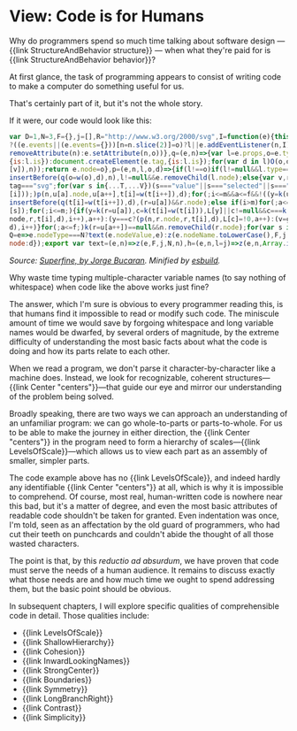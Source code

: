 # View: Code is for Humans

<div class="summary-block">

Why do programmers spend so much time talking about software design — {{link StructureAndBehavior structure}} — when what they're paid for is {{link StructureAndBehavior behavior}}?

</div>

At first glance, the task of programming appears to consist of writing code to make a computer do something useful for us.

That's certainly part of it, but it's not the whole story.

If it were, our code would look like this:

```js
var D=1,N=3,F={},j=[],R="http://www.w3.org/2000/svg",I=function(e){this.events[e.type](e)},k=e=>e==null?e:e.key,O=(e,n,l,o,d)=>{n==="key"||(n[0]==="o"&&n[1]==="n"
?((e.events||(e.events={}))[n=n.slice(2)]=o)?l||e.addEventListener(n,I):e.removeEventListener(n,I):!d&&n!=="list"&&n!=="form"&&n in e?e[n]=o??"":o==null||o===!1?e.
removeAttribute(n):e.setAttribute(n,o))},q=(e,n)=>{var l=e.props,o=e.type===N?document.createTextNode(e.tag):(n=n||e.tag==="svg")?document.createElementNS(R,e.tag,
{is:l.is}):document.createElement(e.tag,{is:l.is});for(var d in l)O(o,d,null,l[d],n);for(var v=0;v<e.children.length;v++)o.appendChild(q(e.children[v]=w(e.children
[v]),n));return e.node=o},p=(e,n,l,o,d)=>{if(l!==o)if(l!=null&&l.type===N&&o.type===N)l.tag!==o.tag&&(n.nodeValue=o.tag);else if(l==null||l.tag!==o.tag)n=e.
insertBefore(q(o=w(o),d),n),l!=null&&e.removeChild(l.node);else{var v,r,y,c,T=l.props,V=o.props,u=l.children,t=o.children,a=0,i=0,f=u.length-1,m=t.length-1;d=d||o.
tag==="svg";for(var s in{...T,...V})(s==="value"||s==="selected"||s==="checked"?n[s]:T[s])!==V[s]&&O(n,s,T[s],V[s],d);for(;i<=m&&a<=f&&!((y=k(u[a]))==null||y!==k(t
[i]));)p(n,u[a].node,u[a++],t[i]=w(t[i++]),d);for(;i<=m&&a<=f&&!((y=k(u[f]))==null||y!==k(t[m]));)p(n,u[f].node,u[f--],t[m]=w(t[m--]),d);if(a>f)for(;i<=m;)n.
insertBefore(q(t[i]=w(t[i++]),d),(r=u[a])&&r.node);else if(i>m)for(;a<=f;)n.removeChild(u[a++].node);else{for(var g={},L={},s=a;s<=f;s++)(y=u[s].key)!=null&&(g[y]=u
[s]);for(;i<=m;){if(y=k(r=u[a]),c=k(t[i]=w(t[i])),L[y]||c!=null&&c===k(u[a+1])){y==null&&n.removeChild(r.node),a++;continue}c==null||l.type===D?(y==null&&(p(n,r&&r.
node,r,t[i],d),i++),a++):(y===c?(p(n,r.node,r,t[i],d),L[c]=!0,a++):(v=g[c])!=null?(p(n,n.insertBefore(v.node,r&&r.node),v,t[i],d),L[c]=!0):p(n,r&&r.node,null,t[i],
d),i++)}for(;a<=f;)k(r=u[a++])==null&&n.removeChild(r.node);for(var s in g)L[s]==null&&n.removeChild(g[s].node)}}return o.node=n},w=e=>e!==!0&&e!==!1&&e?e:text(""),
Q=e=>e.nodeType===N?text(e.nodeValue,e):z(e.nodeName.toLowerCase(),F,j.map.call(e.childNodes,Q),D,e),z=(e,n,l,o,d)=>({tag:e,props:n,key:n.key,children:l,type:o,
node:d});export var text=(e,n)=>z(e,F,j,N,n),h=(e,n,l=j)=>z(e,n,Array.isArray(l)?l:[l]),patch=(e,n)=>((e=p(e.parentNode,e,e.vdom||Q(e),n)).vdom=n,e);
```

<cite>Source: [Superfine, by Jorge Bucaran](https://github.com/jorgebucaran/superfine). Minified by [esbuild](https://esbuild.github.io/).</cite>

Why waste time typing multiple-character variable names (to say
nothing of whitespace) when code like the above works just fine?

The answer, which I'm sure is obvious to every programmer
reading this, is that humans find it impossible to read or modify
such code. The miniscule amount of time we would save by forgoing
whitespace and long variable names would be dwarfed, by several orders of
magnitude, by the extreme difficulty of understanding the
most basic facts about what the code is doing and how its parts
relate to each other.

When we read a program, we don't parse it character-by-character like
a machine does. Instead, we look for recognizable, coherent structures—{{link Center "centers"}}—that
guide our eye and mirror our understanding of the problem being solved.

Broadly speaking, there are two ways we can approach an understanding of an unfamiliar program:
we can go whole-to-parts or parts-to-whole. For us to be able to
make the journey in either direction, the {{link Center "centers"}} in
the program need to form a hierarchy of scales—{{link LevelsOfScale}}—which
allows us to view each part as an assembly of smaller, simpler parts.

The code example above has no {{link LevelsOfScale}}, and indeed hardly
any identifiable {{link Center "centers"}} at all, which is why it is
impossible to comprehend. Of course, most real, human-written code is
nowhere near this bad, but it's a matter of degree, and even the most
basic attributes of readable code shouldn't be taken for granted. Even
indentation was once, I'm told, seen as an affectation by the old guard of programmers,
who had cut their teeth on punchcards and couldn't abide the thought of all those wasted characters.

The point is that, by this _reductio ad absurdum_, we have proven that code
must serve the needs of a human audience.  It remains to discuss
exactly what those needs are and how much time we ought to spend
addressing them, but the basic point should be obvious.

In subsequent chapters, I will explore specific qualities of comprehensible
code in detail. Those qualities include:

- {{link LevelsOfScale}}
- {{link ShallowHierarchy}}
- {{link Cohesion}}
- {{link InwardLookingNames}}
- {{link StrongCenter}}
- {{link Boundaries}}
- {{link Symmetry}}
- {{link LongBranchRight}}
- {{link Contrast}}
- {{link Simplicity}}